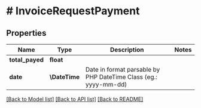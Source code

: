 # # InvoiceRequestPayment

## Properties

Name | Type | Description | Notes
------------ | ------------- | ------------- | -------------
**total_payed** | **float** |  |
**date** | **\DateTime** | Date in format parsable by PHP DateTime Class (eg.: yyyy-mm-dd) |

[[Back to Model list]](../../README.md#models) [[Back to API list]](../../README.md#endpoints) [[Back to README]](../../README.md)
